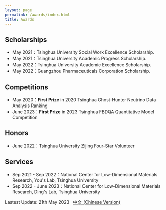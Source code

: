```yaml
---
layout: page
permalink: /awards/index.html
title: Awards
---
```


## Scholarships

- May 2021：Tsinghua University Social Work Excellence Scholarship.
- May 2021：Tsinghua University Academic Progress Scholarship.
- May 2022：Tsinghua University Academic Excellence Scholarship.
- May 2022：Guangzhou Pharmaceuticals Corporation Scholarship.

## Competitions

- May 2020：**First Prize** in 2020 Tsinghua Ghost-Hunter Neutrino Data Analysis Ranking
- June 2023：**First Prize** in 2023 Tsinghua FBDQA Quantitative Model Competition

## Honors
- June 2022：Tsinghua University Zijing Four-Star Volunteer

## Services

- Sep 2021 - Sep 2022：National Center for Low-Dimensional Materials Research, You's Lab, Tsinghua University
- Sep 2022 - June 2023：National Center for Low-Dimensional Materials Research, Ding's Lab, Tsinghua University

Lastest Update: 21th May 2023 &nbsp; [中文 (Chinese Version)](https://auroraryan0301.github.io/awards-zh/)
